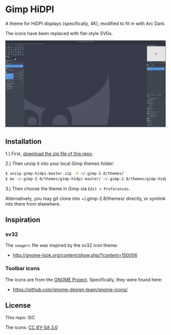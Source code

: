 # Gimp HiDPI

A theme for HiDPI displays (specifically, 4K), modified to fit in with Arc Dark.

The icons have been replaced with flat-style SVGs.

![preview](preview.png)


## Installation

1.) First, [download the zip file of this
repo](https://github.com/W-Floyd/gimp-hidpi/archive/master.zip).

2.) Then unzip it into your local Gimp themes folder:

```bash
$ unzip gimp-hidpi-master.zip -d ~/.gimp-2.8/themes/
$ mv ~/.gimp-2.8/themes/gimp-hidpi-master/ ~/.gimp-2.8/themes/gimp-hidpi/
```

3.) Then choose the theme in Gimp via `Edit > Preferences`.

Alternatively, you may git clone into ~/.gimp-2.8/themes/ directly, or symlink into there from elsewhere.


## Inspiration

### sv32

The `imagerc` file was inspired by the sv32 icon theme:

 - http://gnome-look.org/content/show.php/?content=150006


### Toolbar icons

The icons are from the [GNOME Project](http://www.gnome.org). Specifically, they were found here:

 - https://github.com/gnome-design-team/gnome-icons/
 

## License

This repo: ISC

The icons: [CC BY-SA 3.0](http://creativecommons.org/licenses/by-sa/3.0/)
